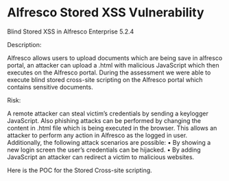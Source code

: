 # Alfresco Stored XSS Vulnerability

Blind Stored XSS in Alfresco Enterprise 5.2.4

Description:

Alfresco allows users to upload documents which are being save in alfresco portal, an attacker can upload a .html with malicious JavaScript which then executes on the Alfresco portal. During the assessment we were able to execute blind stored cross-site scripting on the Alfresco portal which contains sensitive documents. 

Risk:

A remote attacker can steal victim’s credentials by sending a keylogger JavaScript. Also phishing attacks can be performed by changing the content in .html file which is being executed in the browser. This allows an attacker to perform any action in Alfresco as the logged in user. Additionally, the following attack scenarios are possible:
•	By showing a new login screen the user’s credentials can be hijacked.
•	By adding JavaScript an attacker can redirect a victim to malicious websites.

Here is the POC for the Stored Cross-site scripting.
